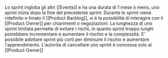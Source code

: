 Lo sprint ingloba gli altri [[Events]] e ha una durata di 1 mese o meno, uno sprint inizia dopo la fine del precedente sprint.
Durante lo sprint viene ridefinito e limato il [[Product Backlog]], vi è la possibilità di interagire con il [[Product Owner]] per chiarimenti o negoziazioni.
	La lunghezza di uno sprint limitata permette di evitare i rischi, in quanto sprint troppo lunghi potrebbero incrementare e aumentare il rischio e la complessità.
	E' possibile adottare sprint più corti per diminuire il rischio e aumentare l'apprendimento.
L'autorita di cancellare uno sprint è concessa solo al [[Product Owner]]